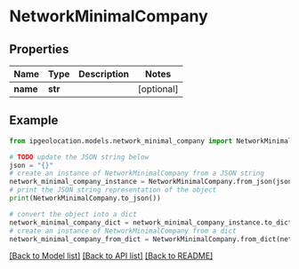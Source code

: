 # NetworkMinimalCompany


## Properties

Name | Type | Description | Notes
------------ | ------------- | ------------- | -------------
**name** | **str** |  | [optional] 

## Example

```python
from ipgeolocation.models.network_minimal_company import NetworkMinimalCompany

# TODO update the JSON string below
json = "{}"
# create an instance of NetworkMinimalCompany from a JSON string
network_minimal_company_instance = NetworkMinimalCompany.from_json(json)
# print the JSON string representation of the object
print(NetworkMinimalCompany.to_json())

# convert the object into a dict
network_minimal_company_dict = network_minimal_company_instance.to_dict()
# create an instance of NetworkMinimalCompany from a dict
network_minimal_company_from_dict = NetworkMinimalCompany.from_dict(network_minimal_company_dict)
```
[[Back to Model list]](../README.md#documentation-for-models) [[Back to API list]](../README.md#documentation-for-api-endpoints) [[Back to README]](../README.md)


